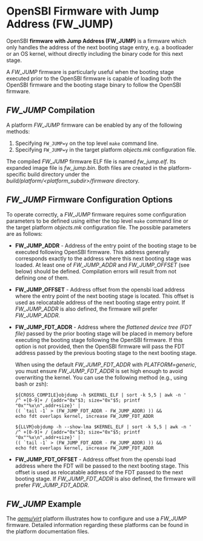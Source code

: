 OpenSBI Firmware with Jump Address (FW_JUMP)
============================================

OpenSBI **firmware with Jump Address (FW_JUMP)** is a firmware which only
handles the address of the next booting stage entry, e.g. a bootloader or an OS
kernel, without directly including the binary code for this next stage.

A *FW_JUMP* firmware is particularly useful when the booting stage executed
prior to the OpenSBI firmware is capable of loading both the OpenSBI firmware
and the booting stage binary to follow the OpenSBI firmware.

*FW_JUMP* Compilation
---------------------

A platform *FW_JUMP* firmware can be enabled by any of the following methods:

1. Specifying `FW_JUMP=y` on the top level `make` command line.
2. Specifying `FW_JUMP=y` in the target platform *objects.mk* configuration file.

The compiled *FW_JUMP* firmware ELF file is named *fw_jump.elf*. Its expanded
image file is *fw_jump.bin*. Both files are created in the platform-specific
build directory under the *build/platform/<platform_subdir>/firmware* directory.

*FW_JUMP* Firmware Configuration Options
----------------------------------------

To operate correctly, a *FW_JUMP* firmware requires some configuration
parameters to be defined using either the top level `make` command line or the
target platform *objects.mk* configuration file. The possible parameters are as
follows:

* **FW_JUMP_ADDR** - Address of the entry point of the booting stage to be
  executed following OpenSBI firmware. This address generally corresponds
  exactly to the address where this next booting stage was loaded.
  At least one of *FW_JUMP_ADDR* and *FW_JUMP_OFFSET* (see below) should be
  defined. Compilation errors will result from not defining one of them.

* **FW_JUMP_OFFSET** - Address offset from the opensbi load address where the
  entry point of the next booting stage is located. This offset is used as
  relocatable address of the next booting stage entry point. If *FW_JUMP_ADDR*
  is also defined, the firmware will prefer *FW_JUMP_ADDR*.

* **FW_JUMP_FDT_ADDR** - Address where the *flattened device tree (FDT file)*
  passed by the prior booting stage will be placed in memory before executing
  the booting stage following the OpenSBI firmware. If this option is not
  provided, then the OpenSBI firmware will pass the FDT address passed by the
  previous booting stage to the next booting stage.

  When using the default *FW_JUMP_FDT_ADDR* with *PLATFORM=generic*, you must
  ensure *FW_JUMP_FDT_ADDR* is set high enough to avoid overwriting the kernel.
  You can use the following method (e.g., using bash or zsh):

  ```
  ${CROSS_COMPILE}objdump -h $KERNEL_ELF | sort -k 5,5 | awk -n '
  /^ +[0-9]+ / {addr="0x"$3; size="0x"$5; printf "0x""%x\n",addr+size}' |
  (( `tail -1` > (FW_JUMP_FDT_ADDR - FW_JUMP_ADDR) )) &&
  echo fdt overlaps kernel, increase FW_JUMP_FDT_ADDR

  ${LLVM}objdump -h --show-lma $KERNEL_ELF | sort -k 5,5 | awk -n '
  /^ +[0-9]+ / {addr="0x"$3; size="0x"$5; printf "0x""%x\n",addr+size}' |
  (( `tail -1` > (FW_JUMP_FDT_ADDR - FW_JUMP_ADDR) )) &&
  echo fdt overlaps kernel, increase FW_JUMP_FDT_ADDR
  ```

* **FW_JUMP_FDT_OFFSET** - Address offset from the opensbi load address where
  the FDT will be passed to the next booting stage. This offset is used
  as relocatable address of the FDT passed to the next booting stage. If
  *FW_JUMP_FDT_ADDR* is also defined, the firmware will prefer
  *FW_JUMP_FDT_ADDR*.

*FW_JUMP* Example
-----------------

The *[qemu/virt]* platform illustrates how to configure and use a *FW_JUMP*
firmware. Detailed information regarding these platforms can be found in the
platform documentation files.

[qemu/virt]: ../platform/qemu_virt.md
